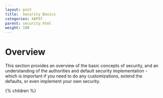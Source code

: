 ```yaml
---
layout: post
title:  Security Basics
categories: XAP97
parent: security.html
weight: 100
---
```


# Overview

This section provides an overview of the basic concepts of security, and an understanding of the authorities and default security implementation - which is important if you need to do any customizations, extend the defaults, or even implement your own security.

{% children %}
